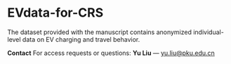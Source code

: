 # EVdata-for-CRS
The dataset provided with the manuscript contains anonymized individual-level data on EV charging and travel behavior.

**Contact**
For access requests or questions: **Yu Liu** — [yu.liu@pku.edu.cn](mailto:yu.liu@pku.edu.cn)
